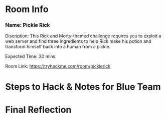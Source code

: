 # Room Info

### Name: Pickle Rick
Discription: This Rick and Morty-themed challenge requires you to exploit a web server and find three ingredients to help Rick make his potion and transform himself back into a human from a pickle.

Expected Time: 30 mins

Room Link: https://tryhackme.com/room/picklerick


# Steps to Hack & Notes for Blue Team

# Final Reflection
